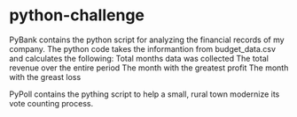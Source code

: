 # python-challenge

PyBank contains the python script for analyzing the financial records of my company. The python code takes the informantion from budget_data.csv and calculates the following:
Total months data was collected
The total revenue over the entire period
The month with the greatest profit
The month with the greast loss

PyPoll contains the pything script to help a small, rural town modernize its vote counting process.